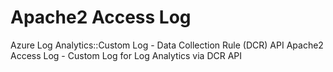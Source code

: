 # Apache2 Access Log
Azure Log Analytics::Custom Log - Data Collection Rule (DCR) API
Apache2 Access Log - Custom Log for Log Analytics via DCR API

